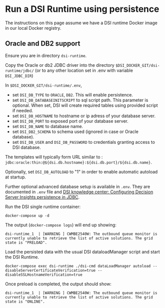 # Run a DSI Runtime using persistence

The instructions on this page assume we have a DSI runtime Docker image in our local Docker registry.

## Oracle and DB2 support 

Ensure you are in directory `dsi-runtime`.

Copy the Oracle or db2 JDBC driver into the directory
`$DSI_DOCKER_GIT/dsi-runtime/jdbc/` (or to any other location set in .env with variable `DSI_JDBC_DIR`)

In `$DSI_DOCKER_GIT/dsi-runtime/.env`, 
  * set `DSI_DB_TYPE` to `ORACLE`, `DB2`. This will enable persistence.
  * set `DSI_DB_DATABASEINITSCRIPT` to sql script path. This parameter is optional. When set, DSI will create required tables using provided script if needed. 
  * set `DSI_DB_HOSTNAME` to hostname or ip adress of your database server.
  * set `DSI_DB_PORT` to exposed port of your database server.
  * set `DSI_DB_NAME` to database name.
  * set `DSI_DB2_SCHEMA` to schema used (ignored in case or Oracle database).
  * set `DSI_DB_USER` and `DSI_DB_PASSWORD` to credentials granting access to DSI database.

The templates will typically form URL similar to : `jdbc:oracle:thin:@${dsi.db.hostname}:${dsi.db.port}/${dsi.db.name}`.

Optionally, set `DSI_DB_AUTOLOAD` to "1" in order to enable automatic autoload at startup.

Further optional advanced database setup is available in `.env`. They are documented in `.env` file and [DSI knowledge center: Configuring Decision Server Insights persistence in JDBC](https://www.ibm.com/support/knowledgecenter/en/SSQP76_8.10.0/com.ibm.odm.itoa.config/topics/tsk_register_loader_callback_prod.html).

Run the DSI single runtime container:

`docker-compose up -d`

The output (`docker-compose logs`) will end up showing: 
```
dsi-runtime_1  | [WARNING ] CWMBE2540W: The outbound queue monitor is currently unable to retrieve the list of active solutions. The grid state is "PRELOAD".
```

Load the persisted data with the usual DSI dataloadManager script and start the DSI Runtime.

`docker-compose exec dsi-runtime ./dsi-cmd dataLoadManager autoload --disableServerCertificateVerification=true --disableSSLHostnameVerification=true`

Once preload is completed, the output should show:

```
dsi-runtime_1  | [WARNING ] CWMBE2540W: The outbound queue monitor is currently unable to retrieve the list of active solutions. The grid state is "ONLINE".
```
